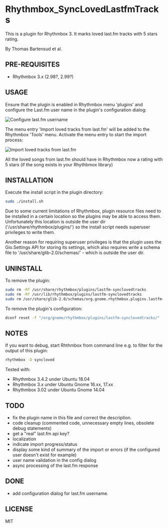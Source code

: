 # Rhythmbox_SyncLovedLastfmTracks


This is a plugin for Rhythmbox 3. It marks loved last.fm tracks with 5 stars rating.

By Thomas Bartensud et al.


## PRE-REQUISITES
- Rhythmbox 3.x (2.98?, 2.99?)


## USAGE
Ensure that the plugin is enabled in Rhythmbox menu 'plugins' and configure the Last.fm user name in the plugin's configuration dialog:

![Configure last.fm username](https://user-images.githubusercontent.com/156340/43361375-4da23d92-92cd-11e8-9714-387e999bfe37.png)

The menu entry 'Import loved tracks from last.fm' will be added to the Rhythmbox 'Tools' menu. Activate the menu entry to start the import process:

![Import loved tracks from last.fm](https://user-images.githubusercontent.com/156340/43361260-a6f6b2cc-92ca-11e8-8bf6-24ec24caa250.png)

All the loved songs from last.fm should have in Rhythmbox now a rating with 5 stars (if the song exists in your Rhythbmox library)

## INSTALLATION
Execute the install script in the plugin directory:
```sh
sudo ./install.sh
```

Due to some current limitations of Rhythmbox, plugin resource files need to be installed in a certain location so the plugins may be able to access them. Unfortunately this location is outside the user dir ('/usr/share/rhythmbox/plugins/') so the install script needs superuser privileges to write them.  

Another reason for requiring superuser privileges is that the plugin uses the Gio.Settings API for storing its settings, which also requires write a schema file to '/usr/share/glib-2.0/schemas/' - which is outside the user dir.

## UNINSTALL
To remove the plugin:
```sh
sudo rm -Rf /usr/share/rhythmbox/plugins/lastfm-synclovedtracks
sudo rm -Rf /usr/lib/rhythmbox/plugins/lastfm-synclovedtracks
sudo rm /usr/share/glib-2.0/schemas/org.gnome.rhythmbox.plugins.lastfm-synclovedtracks.gschema.xml && sudo glib-compile-schemas /usr/share/glib-2.0/schemas/
```

To remove the plugin's configuration:
```sh
dconf reset -f "/org/gnome/rhythmbox/plugins/lastfm-synclovedtracks/"
```

## NOTES
If you want to debug, start Rhthmbox from command line e.g. to filter for the output of this plugin:
```sh
rhythmbox -D syncloved
```

Tested with:
- Rhythmbox 3.4.2 under Ubuntu 18.04
- Rhythmbox 3.x under Ubuntu Gnome 16.xx, 17.xx
- Rhythmbox 3.02 under Ubuntu Gnome 14.04


## TODO
- fix the plugin name in this file and correct the description.
- code cleanup (commented code, unnecessary empty lines, obsolete debug statements)
- get a "real" last.fm api key?
- localization
- indicate import progress/status
- display some kind of summary of the import or errors (if the configured user doesn't exist for example)
- user name validation in the config dialog
- async processing of the last.fm response


## DONE
- add configuration dialog for last.fm username.


## LICENSE
MIT
